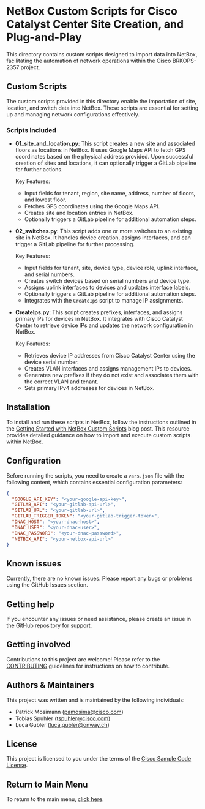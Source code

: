 # NetBox Custom Scripts for Cisco Catalyst Center Site Creation, and Plug-and-Play

This directory contains custom scripts designed to import data into NetBox, facilitating the automation of network operations within the Cisco BRKOPS-2357 project.

## Custom Scripts

The custom scripts provided in this directory enable the importation of site, location, and switch data into NetBox. These scripts are essential for setting up and managing network configurations effectively.

### Scripts Included

- **01_site_and_location.py**: This script creates a new site and associated floors as locations in NetBox. It uses Google Maps API to fetch GPS coordinates based on the physical address provided. Upon successful creation of sites and locations, it can optionally trigger a GitLab pipeline for further actions.

  Key Features:

  - Input fields for tenant, region, site name, address, number of floors, and lowest floor.
  - Fetches GPS coordinates using the Google Maps API.
  - Creates site and location entries in NetBox.
  - Optionally triggers a GitLab pipeline for additional automation steps.

- **02_switches.py**: This script adds one or more switches to an existing site in NetBox. It handles device creation, assigns interfaces, and can trigger a GitLab pipeline for further processing.

  Key Features:

  - Input fields for tenant, site, device type, device role, uplink interface, and serial numbers.
  - Creates switch devices based on serial numbers and device type.
  - Assigns uplink interfaces to devices and updates interface labels.
  - Optionally triggers a GitLab pipeline for additional automation steps.
  - Integrates with the `CreateIps` script to manage IP assignments.

- **CreateIps.py**: This script creates prefixes, interfaces, and assigns primary IPs for devices in NetBox. It integrates with Cisco Catalyst Center to retrieve device IPs and updates the network configuration in NetBox.

  Key Features:

  - Retrieves device IP addresses from Cisco Catalyst Center using the device serial number.
  - Creates VLAN interfaces and assigns management IPs to devices.
  - Generates new prefixes if they do not exist and associates them with the correct VLAN and tenant.
  - Sets primary IPv4 addresses for devices in NetBox.

## Installation

To install and run these scripts in NetBox, follow the instructions outlined in the [Getting Started with NetBox Custom Scripts](https://netboxlabs.com/blog/getting-started-with-netbox-custom-scripts/) blog post. This resource provides detailed guidance on how to import and execute custom scripts within NetBox.

## Configuration

Before running the scripts, you need to create a `vars.json` file with the following content, which contains essential configuration parameters:

```json
{
  "GOOGLE_API_KEY": "<your-google-api-key>",
  "GITLAB_API": "<your-gitlab-api-url>",
  "GITLAB_URL": "<your-gitlab-url>",
  "GITLAB_TRIGGER_TOKEN": "<your-gitlab-trigger-token>",
  "DNAC_HOST": "<your-dnac-host>",
  "DNAC_USER": "<your-dnac-user>",
  "DNAC_PASSWORD": "<your-dnac-password>",
  "NETBOX_API": "<your-netbox-api-url>"
}
```

## Known issues

Currently, there are no known issues. Please report any bugs or problems using the GitHub Issues section.

## Getting help

If you encounter any issues or need assistance, please create an issue in the GitHub repository for support.

## Getting involved

Contributions to this project are welcome! Please refer to the [CONTRIBUTING](../CONTRIBUTING.md) guidelines for instructions on how to contribute.

## Authors & Maintainers

This project was written and is maintained by the following individuals:

- Patrick Mosimann (<pamosima@cisco.com>)
- Tobias Spuhler (<tspuhler@cisco.com>)
- Luca Gubler (<luca.gubler@onway.ch>)

## License

This project is licensed to you under the terms of the [Cisco Sample Code License](../LICENSE).

## Return to Main Menu

To return to the main menu, [click here](../README.md).
